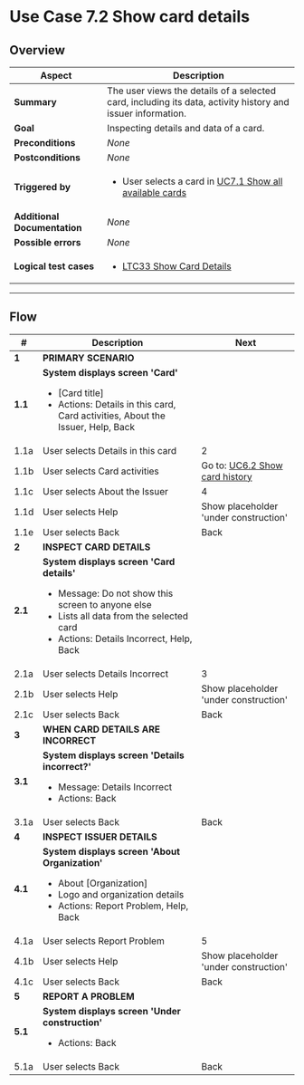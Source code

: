 # Use Case 7.2 Show card details

## Overview

| Aspect                       | Description                                                                                                 |
|------------------------------|-------------------------------------------------------------------------------------------------------------|
| **Summary**                  | The user views the details of a selected card, including its data, activity history and issuer information. |
| **Goal**                     | Inspecting details and data of a card.                                                                      |
| **Preconditions**            | *None*                                                                                                      |
| **Postconditions**           | *None*                                                                                                      |
| **Triggered by**             | <ul><li>User selects a card in [UC7.1 Show all available cards](UC7.1_ShowAllAvailableCards.md)</li></ul>   |
| **Additional Documentation** | *None*                                                                                                      |
| **Possible errors**          | *None*                                                                                                      |
| **Logical test cases**       | <ul><li>[LTC33 Show Card Details](../logical-test-cases.md#ltc33)</li></ul>                                 |

---

## Flow

| #       | Description                                                                                                                                                                                             | Next                                                                           |
|---------|---------------------------------------------------------------------------------------------------------------------------------------------------------------------------------------------------------|--------------------------------------------------------------------------------|
| **1**   | **PRIMARY SCENARIO**                                                                                                                                                                                    |                                                                                |
| **1.1** | **System displays screen 'Card'**<ul><li>[Card title]</li><li>Actions: Details in this card, Card activities, About the Issuer, Help, Back</li></ul>                                                    |                                                                                |
| 1.1a    | User selects Details in this card                                                                                                                                                                       | 2                                                                              |
| 1.1b    | User selects Card activities                                                                                                                                                                            | Go to: [UC6.2 Show card history](UC6.2_ShowUsageAndManagementHistoryOfCard.md) |
| 1.1c    | User selects About the Issuer                                                                                                                                                                           | 4                                                                              |
| 1.1d    | User selects Help                                                                                                                                                                                       | Show placeholder 'under construction'                                      |
| 1.1e    | User selects Back                                                                                                                                                                                       | Back                                                                           |
| **2**   | **INSPECT CARD DETAILS**                                                                                                                                                                                |                                                                                |
| **2.1** | **System displays screen 'Card details'**<ul><li>Message: Do not show this screen to anyone else</li><li>Lists all data from the selected card</li><li>Actions: Details Incorrect, Help, Back</li></ul> |                                                                                |
| 2.1a    | User selects Details Incorrect                                                                                                                                                                          | 3                                                                              |
| 2.1b    | User selects Help                                                                                                                                                                                       | Show placeholder 'under construction'                                      |
| 2.1c    | User selects Back                                                                                                                                                                                       | Back                                                                           |
| **3**   | **WHEN CARD DETAILS ARE INCORRECT**                                                                                                                                                                     |                                                                                |
| **3.1** | **System displays screen 'Details incorrect?'**<ul><li>Message: Details Incorrect</li><li>Actions: Back</li></ul>                                                                                       |                                                                                |
| 3.1a    | User selects Back                                                                                                                                                                                       | Back                                                                           |
| **4**   | **INSPECT ISSUER DETAILS**                                                                                                                                                                              |                                                                                |
| **4.1** | **System displays screen 'About Organization'**<ul><li>About [Organization]</li><li>Logo and organization details</li><li>Actions: Report Problem, Help, Back</li></ul>                                 |                                                                                |
| 4.1a    | User selects Report Problem                                                                                                                                                                             | 5                                                                              |
| 4.1b    | User selects Help                                                                                                                                                                                       | Show placeholder 'under construction'                                      |
| 4.1c    | User selects Back                                                                                                                                                                                       | Back                                                                           |
| **5**   | **REPORT A PROBLEM**                                                                                                                                                                                    |                                                                                |
| **5.1** | **System displays screen 'Under construction'**<ul><li>Actions: Back</li></ul>                                                                                                                          |                                                                                |
| 5.1a    | User selects Back                                                                                                                                                                                       | Back                                                                           |